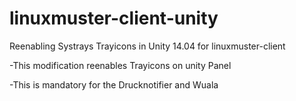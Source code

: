 linuxmuster-client-unity
========================

Reenabling Systrays Trayicons in Unity 14.04 for linuxmuster-client

  -This modification reenables Trayicons on unity Panel
  
  -This is mandatory for the Drucknotifier and Wuala
